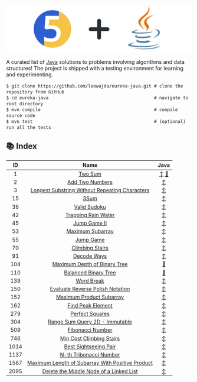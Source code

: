 ![banner](./docs/banner.png "banner")

A curated list of [Java](https://www.java.com/en/) solutions to problems involving algorithms and data structures! The project is shipped with a testing environment for learning and experimenting.

```shell
$ git clone https://github.com/leowajda/eureka-java.git # clone the repository from GitHub
$ cd eureka-java                                        # navigate to root directory
$ mvn compile                                           # compile source code
$ mvn test                                              # (optional) run all the tests
```

## :books: Index

|  ID  |                                                                Name                                                                 |                                                                                                                     Java                                                                                                                      |
|:----:|:-----------------------------------------------------------------------------------------------------------------------------------:|:---------------------------------------------------------------------------------------------------------------------------------------------------------------------------------------------------------------------------------------------:|
|  1   |                                          [Two Sum](https://leetcode.com/problems/two-sum/)                                          | [:arrow_up_down:](https://github.com/leowajda/eureka-java/blob/master/src/main/java/array/iterative/LC_0001.java) [:arrows_counterclockwise:](https://github.com/leowajda/eureka-java/blob/master/src/main/java/array/recursive/LC_0001.java) |
|  2   |                                  [Add Two Numbers](https://leetcode.com/problems/add-two-numbers/)                                  |                                                        [:arrow_up_down:](https://github.com/leowajda/eureka-java/blob/master/src/main/java/singly_linked_list/iterative/LC_0002.java)                                                         |
|  3   |   [Longest Substring Without Repeating Characters](https://leetcode.com/problems/longest-substring-without-repeating-characters/)   |                                                              [:arrow_up_down:](https://github.com/leowajda/eureka-java/blob/master/src/main/java/string/iterative/LC_0003.java)                                                               |
|  15  |                                             [3Sum](https://leetcode.com/problems/3sum/)                                             |                                                               [:arrow_up_down:](https://github.com/leowajda/eureka-java/blob/master/src/main/java/array/iterative/LC_0015.java)                                                               |
|  36  |                                     [Valid Sudoku](https://leetcode.com/problems/valid-sudoku/)                                     |                                                               [:arrow_up_down:](https://github.com/leowajda/eureka-java/blob/master/src/main/java/array/iterative/LC_0036.java)                                                               |
|  42  |                              [Trapping Rain Water](https://leetcode.com/problems/trapping-rain-water/)                              |                                                               [:arrow_up_down:](https://github.com/leowajda/eureka-java/blob/master/src/main/java/array/iterative/LC_0042.java)                                                               |
|  45  |                                     [Jump Game II](https://leetcode.com/problems/jump-game-ii/)                                     |                                                               [:arrow_up_down:](https://github.com/leowajda/eureka-java/blob/master/src/main/java/array/iterative/LC_0045.java)                                                               |
|  53  |                                 [Maximum Subarray](https://leetcode.com/problems/maximum-subarray/)                                 |                                                               [:arrow_up_down:](https://github.com/leowajda/eureka-java/blob/master/src/main/java/array/iterative/LC_0053.java)                                                               |
|  55  |                                        [Jump Game](https://leetcode.com/problems/jump-game/)                                        |                                                               [:arrow_up_down:](https://github.com/leowajda/eureka-java/blob/master/src/main/java/array/iterative/LC_0055.java)                                                               |
|  70  |                                  [Climbing Stairs](https://leetcode.com/problems/climbing-stairs/)                                  |                                                               [:arrow_up_down:](https://github.com/leowajda/eureka-java/blob/master/src/main/java/math/iterative/LC_0070.java)                                                                |
|  91  |                                      [Decode Ways](https://leetcode.com/problems/decode-ways/)                                      |                                                              [:arrow_up_down:](https://github.com/leowajda/eureka-java/blob/master/src/main/java/string/iterative/LC_0091.java)                                                               |
| 104  |                     [Maximum Depth of Binary Tree](https://leetcode.com/problems/maximum-depth-of-binary-tree/)                     |                                                       [:arrows_counterclockwise:](https://github.com/leowajda/eureka-java/blob/master/src/main/java/binary_tree/recursive/LC_0104.java)                                                       |
| 110  |                             [Balanced Binary Tree](https://leetcode.com/problems/balanced-binary-tree/)                             |                                                       [:arrows_counterclockwise:](https://github.com/leowajda/eureka-java/blob/master/src/main/java/binary_tree/recursive/LC_0110.java)                                                       |
| 139  |                                       [Word Break](https://leetcode.com/problems/word-break/)                                       |                                                              [:arrow_up_down:](https://github.com/leowajda/eureka-java/blob/master/src/main/java/string/iterative/LC_0139.java)                                                               |
| 150  |                 [Evaluate Reverse Polish Notation](https://leetcode.com/problems/evaluate-reverse-polish-notation/)                 |                                                              [:arrow_up_down:](https://github.com/leowajda/eureka-java/blob/master/src/main/java/string/iterative/LC_0150.java)                                                               |
| 152  |                         [Maximum Product Subarray](https://leetcode.com/problems/maximum-product-subarray/)                         |                                                               [:arrow_up_down:](https://github.com/leowajda/eureka-java/blob/master/src/main/java/array/iterative/LC_0152.java)                                                               |
| 162  |                                [Find Peak Element](https://leetcode.com/problems/find-peak-element/)                                |                                                               [:arrow_up_down:](https://github.com/leowajda/eureka-java/blob/master/src/main/java/array/iterative/LC_0162.java)                                                               |
| 279  |                                  [Perfect Squares](https://leetcode.com/problems/perfect-squares/)                                  |                                                               [:arrow_up_down:](https://github.com/leowajda/eureka-java/blob/master/src/main/java/math/iterative/LC_0279.java)                                                                |
| 304  |                    [Range Sum Query 2D - Immutable](https://leetcode.com/problems/range-sum-query-2d-immutable/)                    |                                                               [:arrow_up_down:](https://github.com/leowajda/eureka-java/blob/master/src/main/java/graph/iterative/LC_0304.java)                                                               |
| 509  |                                 [Fibonacci Number](https://leetcode.com/problems/fibonacci-number/)                                 |                                                               [:arrow_up_down:](https://github.com/leowajda/eureka-java/blob/master/src/main/java/math/iterative/LC_0509.java)                                                                |
| 746  |                         [Min Cost Climbing Stairs](https://leetcode.com/problems/min-cost-climbing-stairs/)                         |                                                               [:arrow_up_down:](https://github.com/leowajda/eureka-java/blob/master/src/main/java/math/iterative/LC_0746.java)                                                                |
| 1014 |                            [Best Sightseeing Pair](https://leetcode.com/problems/best-sightseeing-pair/)                            |                                                               [:arrow_up_down:](https://github.com/leowajda/eureka-java/blob/master/src/main/java/array/iterative/LC_1014.java)                                                               |
| 1137 |                           [N-th Tribonacci Number](https://leetcode.com/problems/n-th-tribonacci-number/)                           |                                                               [:arrow_up_down:](https://github.com/leowajda/eureka-java/blob/master/src/main/java/math/iterative/LC_1137.java)                                                                |
| 1567 | [Maximum Length of Subarray With Positive Product](https://leetcode.com/problems/maximum-length-of-subarray-with-positive-product/) |                                                               [:arrow_up_down:](https://github.com/leowajda/eureka-java/blob/master/src/main/java/array/iterative/LC_1567.java)                                                               |
| 2095 |          [Delete the Middle Node of a Linked List](https://leetcode.com/problems/delete-the-middle-node-of-a-linked-list/)          |                                                        [:arrow_up_down:](https://github.com/leowajda/eureka-java/blob/master/src/main/java/singly_linked_list/iterative/LC_2095.java)                                                         |